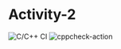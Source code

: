 # Activity-2
![C/C++ CI](https://github.com/Safura-Zohareen/Activity-2/workflows/C/C++%20CI/badge.svg)
![cppcheck-action](https://github.com/Safura-Zohareen/Activity-2/workflows/cppcheck-action/badge.svg)
